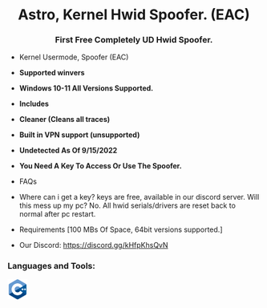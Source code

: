 <h1 align="center"> Astro, Kernel Hwid Spoofer. (EAC)</h1>
<h3 align="center">First Free Completely UD Hwid Spoofer.</h3>

- Kernel Usermode, Spoofer (EAC)
-  **Supported winvers**
-  **Windows 10-11 All Versions Supported.**
-  **Includes**
-  **Cleaner (Cleans all traces)**
-  **Built in VPN support (unsupported)**
-  **Undetected As Of 9/15/2022**
-  **You Need A Key To Access Or Use The Spoofer.**

- FAQs
-  Where can i get a key?
   keys are free, available in our discord server.
   Will this mess up my pc?
   No. All hwid serials/drivers are reset back to normal after pc restart.

- Requirements [100 MBs Of Space, 64bit versions supported.]
- Our Discord: https://discord.gg/kHfpKhsQvN
<p align="left">
</p>

<h3 align="left">Languages and Tools:</h3>
<p align="left"> <a href="https://www.w3schools.com/cpp/" target="_blank" rel="noreferrer"> <img src="https://raw.githubusercontent.com/devicons/devicon/master/icons/cplusplus/cplusplus-original.svg" alt="cplusplus" width="40" height="40"/> </a> </p>

